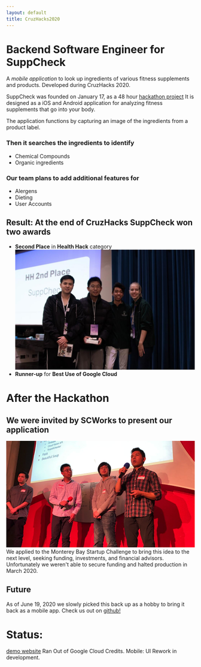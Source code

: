 ```yaml
---
layout: default
title: CruzHacks2020
---
```


# Backend Software Engineer for SuppCheck

A _mobile_ _application_ to look up ingredients of various fitness supplements and products. Developed during CruzHacks 2020.

SuppCheck was founded on January 17, as a 48 hour [hackathon project](https://devpost.com/software/suppcheck-pvgnz0)
It is designed as a iOS and Android application for analyzing fitness supplements that go into your body.

The application functions by capturing an image of the ingredients from a product label.

### Then it searches the ingredients to identify 
- Chemical Compounds
- Organic ingredients

### Our team plans to add additional features for 
- Alergens
- Dieting
- User Accounts

## Result: At the end of CruzHacks SuppCheck won two awards
- **Second Place** in **Health Hack** category
![](/assets/img/SuppCheck/CruzHacksWin.jpg)
- **Runner-up** for **Best Use of Google Cloud**

# After the Hackathon

## We were invited by SCWorks to present our application
![](/assets/img/SuppCheck/SCWorks.png)
We applied to the Monterey Bay Startup Challenge to bring this idea to the next level, seeking funding, investments, and financial advisors.
Unfortunately we weren't able to secure funding and halted production in March 2020.

## Future
As of June 19, 2020 we slowly picked this back up as a hobby to bring it back as a mobile app.
Check us out on [github!](https://github.com/dref11/SuppCheck/)

# Status:
[demo website](https://cruz-hacks-2020-265505.appspot.com/) Ran Out of Google Cloud Credits.
Mobile: UI Rework in development.
